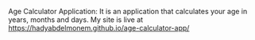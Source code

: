 Age Calculator Application: It is an application that calculates your age in years, months and days.
My site is live at https://hadyabdelmonem.github.io/age-calculator-app/
